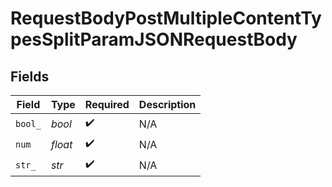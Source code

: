 # RequestBodyPostMultipleContentTypesSplitParamJSONRequestBody


## Fields

| Field              | Type               | Required           | Description        |
| ------------------ | ------------------ | ------------------ | ------------------ |
| `bool_`            | *bool*             | :heavy_check_mark: | N/A                |
| `num`              | *float*            | :heavy_check_mark: | N/A                |
| `str_`             | *str*              | :heavy_check_mark: | N/A                |